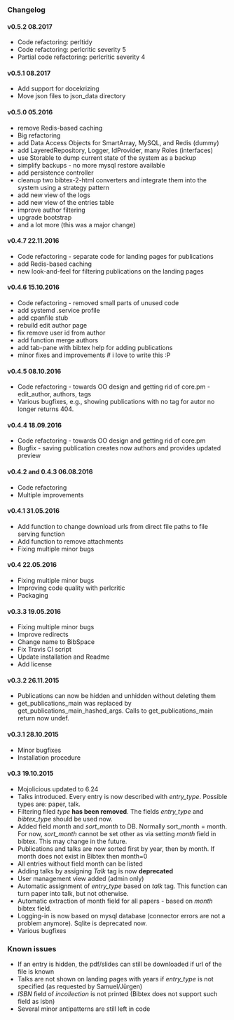 ### Changelog ###

#### v0.5.2 08.2017 ####
* Code refactoring: perltidy
* Code refactoring: perlcritic severity 5
* Partial code refactoring: perlcritic severity 4

#### v0.5.1 08.2017 ####
* Add support for docekrizing
* Move json files to json_data directory

#### v0.5.0 05.2016 ####
* remove Redis-based caching
* Big refactoring
* add Data Access Objects for SmartArray, MySQL, and Redis (dummy)
* add LayeredRepository, Logger, IdProvider, many Roles (interfaces)
* use Storable to dump current state of the system as a backup
* simplify backups - no more mysql restore available
* add persistence controller
* cleanup two bibtex-2-html converters and integrate them into the system using a strategy pattern
* add new view of the logs
* add new view of the entries table
* improve author filtering
* upgrade bootstrap
* and a lot more (this was a major change)

#### v0.4.7 22.11.2016 ####
* Code refactoring - separate code for landing pages for publications
* add Redis-based caching
* new look-and-feel for filtering publications on the landing pages


#### v0.4.6 15.10.2016 ####
* Code refactoring - removed small parts of unused code
* add systemd .service profile
* add cpanfile stub
* rebuild edit author page 
* fix remove user id from author 
* add function merge authors 
* add tab-pane with bibtex help for adding publications 
* minor fixes and improvements # i love to write this :P


#### v0.4.5 08.10.2016 ####
* Code refactoring - towards OO design and getting rid of core.pm - edit_author, authors, tags
* Various bugfixes, e.g., showing publications with no tag for autor no longer returns 404.


#### v0.4.4 18.09.2016 ####
* Code refactoring - towards OO design and getting rid of core.pm
* Bugfix - saving publication creates now authors and provides updated preview

#### v0.4.2 and 0.4.3 06.08.2016 ####
* Code refactoring
* Multiple improvements

#### v0.4.1 31.05.2016 ####
* Add function to change download urls from direct file paths to file serving function
* Add function to remove attachments
* Fixing multiple minor bugs

#### v0.4 22.05.2016 ####
* Fixing multiple minor bugs
* Improving code quality with perlcritic
* Packaging

#### v0.3.3 19.05.2016 ####
* Fixing multiple minor bugs
* Improve redirects
* Change name to BibSpace
* Fix Travis CI script
* Update installation and Readme
* Add license

#### v0.3.2 26.11.2015 ####

* Publications can now be hidden and unhidden without deleting them
* get_publications_main was replaced by get_publications_main_hashed_args. Calls to get_publications_main return now undef.

#### v0.3.1 28.10.2015 ####

* Minor bugfixes
* Installation procedure

#### v0.3 19.10.2015 ####

* Mojolicious updated to 6.24
* Talks introduced. Every entry is now described with *entry_type*. Possible types are: paper, talk.
* Filtering filed *type* **has been removed**. The fields *entry_type* and *bibtex_type* should be used now.
* Added field *month* and *sort_month* to DB. Normally sort_month = month. For now, *sort_month* cannot be set other as via setting *month* field in bibtex. This may change in the future.
* Publications and talks are now sorted first by year, then by month. If month does not exist in Bibtex then month=0
* All entries without field month can be listed
* Adding talks by assigning *Talk* tag is now **deprecated**
* User management view added (admin only)
* Automatic assignment of *entry_type* based on *talk* tag. This function can turn paper into talk, but not otherwise.
* Automatic extraction of month field for all papers - based on *month* bibtex field.
* Logging-in is now based on mysql database (connector errors are not a problem anymore). Sqlite is deprecated now.
* Various bugfixes

### Known issues ###
* If an entry is hidden, the pdf/slides can still be downloaded if url of the file is known
* Talks are not shown on landing pages with years if *entry_type* is not specified (as requested by Samuel/Jürgen)
* *ISBN* field of *incollection* is not printed (Bibtex does not support such field as isbn)
* Several minor antipatterns are still left in code
